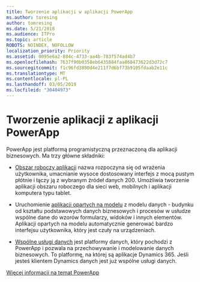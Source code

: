 ```yaml
---
title: Tworzenie aplikacji w aplikacji PowerApp
ms.author: toresing
author: tomresing
ms.date: 5/21/2018
ms.audience: ITPro
ms.topic: article
ROBOTS: NOINDEX, NOFOLLOW
localization_priority: Priority
ms.assetid: 0095e6a2-884c-4733-aa4b-783f574ad4b7
ms.openlocfilehash: 7637f90b0358eb6435884faa860473622d3d72c7
ms.sourcegitcommit: f1c96fd3890d4e211f7d6bf73b9105fdaab2e11c
ms.translationtype: MT
ms.contentlocale: pl-PL
ms.lasthandoff: 03/05/2019
ms.locfileid: "30404973"
---
```

# <a name="create-apps-with-powerapps"></a>Tworzenie aplikacji z aplikacji PowerApp

PowerApp jest platformą programistyczną przeznaczoną dla aplikacji biznesowych. Ma trzy główne składniki: 
  
- [Obszar roboczy aplikacji](https://go.microsoft.com/fwlink/?linkid=874495) nazwa rozpoczyna się od wrażenia użytkownika, umacnianie wysoce dostosowany interfejs z mocą pustym płótnie i łączy ją z wybranym źródeł danych 200. Umożliwia tworzenie aplikacji obszaru roboczego dla sieci web, mobilnych i aplikacji komputera typu tablet. 
    
- Uruchomienie [aplikacji opartych na modelu](https://go.microsoft.com/fwlink/?linkid=874496) z modelu danych - budynku od kształtu podstawowych danych biznesowych i procesów w usłudze wspólne dane do wzorów formularzy, widoków i innych elementów. Aplikacji opartych na modelu automatycznie generować bardzo interfejsu użytkownika, który jest czuły na urządzeniach. 
    
- [Wspólne usługi danych](https://go.microsoft.com/fwlink/?linkid=874497) jest platformy danych, który pochodzi z PowerApp i pozwala na przechowywanie i modelowanie danych biznesowych. To platformę, na której są aplikacje Dynamics 365. Jeśli jesteś klientem Dynamics danych jest już wspólne usługi danych. 
    
[Więcej informacji na temat PowerApp](https://go.microsoft.com/fwlink/?linkid=874498)
  

